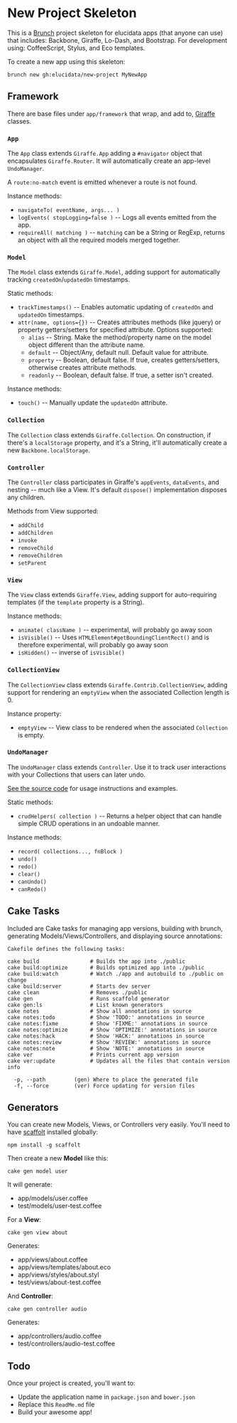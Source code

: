# New Project Skeleton

This is a [Brunch](http://brunch.io) project skeleton for elucidata apps (that
anyone can use) that includes: Backbone, Giraffe, Lo-Dash, and Bootstrap. For 
development using: CoffeeScript, Stylus, and Eco templates.

To create a new app using this skeleton:

    brunch new gh:elucidata/new-project MyNewApp

## Framework

There are base files under `app/framework` that wrap, and add to, [Giraffe](https://github.com/barc/backbone.giraffe)
classes.

### `App`

The `App` class extends `Giraffe.App` adding a `#navigator` object that encapsulates
`Giraffe.Router`. It will automatically create an app-level `UndoManager`.

A `route:no-match` event is emitted whenever a route is not found.

Instance methods:

- `navigateTo( eventName, args... )`
- `logEvents( stopLogging=false )` -- Logs all events emitted from the app.
- `requireAll( matching )` -- `matching` can be a String or RegExp, returns an object with all the required models merged together.

### `Model`

The `Model` class extends `Giraffe.Model`, adding support for automatically
tracking `createdOn`/`updatedOn` timestamps.

Static methods:

- `trackTimestamps()` -- Enables automatic updating of `createdOn` and `updatedOn` timestamps.
- `attr(name, options={})` -- Creates attributes methods (like jquery) or property getters/setters for specified attribute. Options supported:
    - `alias` -- String. Make the method/property name on the model object different than the attribute name.
    - `default` -- Object/Any, default null. Default value for attribute.
    - `property` -- Boolean, default false. If true, creates getters/setters, otherwise creates attribute methods.
    - `readonly` -- Boolean, default false. If true, a setter isn't created.
 
Instance methods:

- `touch()` -- Manually update the `updatedOn` attribute.

### `Collection`

The `Collection` class extends `Giraffe.Collection`. On construction, if there's a 
`localStorage` property, and it's a String, it'll automatically create a new `Backbone.localStorage`.


### `Controller`

The `Controller` class participates in Giraffe's `appEvents`, `dataEvents`, and nesting
-- much like a View. It's default `dispose()` implementation disposes any children.

Methods from View supported:

- `addChild`
- `addChildren`
- `invoke`
- `removeChild`
- `removeChildren`
- `setParent`


### `View`

The `View` class extends `Giraffe.View`, adding support for auto-requiring templates 
(if the `template` property is a String).

Instance methods:

- `animate( className )` -- experimental, will probably go away soon
- `isVisible()` -- Uses `HTMLElement#getBoundingClientRect()` and is therefore experimental, will probably go away soon
- `isHidden()` -- inverse of `isVisible()`

### `CollectionView`

The `CollectionView` class extends `Giraffe.Contrib.CollectionView`, adding support for
rendering an `emptyView` when the associated Collection length is 0.

Instance property:

- `emptyView` -- View class to be rendered when the associated `Collection` is empty.

### `UndoManager`

The `UndoManager` class extends `Controller`. Use it to track user interactions with your
Collections that users can later undo.

[See the source code](https://github.com/elucidata/new-project/blob/master/app/framework/undo-manager.coffee) for usage instructions and examples.

Static methods:

- `crudHelpers( collection )` -- Returns a helper object that can handle simple CRUD operations in an undoable manner.

Instance methods:

- `record( collections..., fnBlock )`
- `undo()`
- `redo()`
- `clear()`
- `canUndo()`
- `canRedo()`


## Cake Tasks

Included are Cake tasks for managing app versions, building with brunch, 
generating Models/Views/Controllers, and displaying source annotations:

    Cakefile defines the following tasks:

    cake build                # Builds the app into ./public
    cake build:optimize       # Builds optimized app into ./public
    cake build:watch          # Watch ./app and autobuild to ./public on change
    cake build:server         # Starts dev server
    cake clean                # Removes ./public
    cake gen                  # Runs scaffold generator
    cake gen:ls               # List known generators
    cake notes                # Show all annotations in source
    cake notes:todo           # Show 'TODO:' annotations in source
    cake notes:fixme          # Show 'FIXME:' annotations in source
    cake notes:optimize       # Show 'OPTIMIZE:' annotations in source
    cake notes:hack           # Show 'HACK:' annotations in source
    cake notes:review         # Show 'REVIEW:' annotations in source
    cake notes:note           # Show 'NOTE:' annotations in source
    cake ver                  # Prints current app version
    cake ver:update           # Updates all the files that contain version info

      -p, --path         (gen) Where to place the generated file
      -f, --force        (ver) Force updating for version files


## Generators

You can create new Models, Views, or Controllers very easily. You'll need to have
[scaffolt](https://github.com/paulmillr/scaffolt) installed globally:

    npm install -g scaffolt

Then create a new **Model** like this:

    cake gen model user

It will generate:

- app/models/user.coffee
- test/models/user-test.coffee

For a **View**:

    cake gen view about

Generates:

- app/views/about.coffee
- app/views/templates/about.eco
- app/views/styles/about.styl
- test/views/about-test.coffee

And **Controller**:

    cake gen controller audio

Generates:

- app/controllers/audio.coffee
- test/controllers/audio-test.coffee


## Todo

Once your project is created, you'll want to:

- Update the application name in `package.json` and `bower.json`
- Replace this `ReadMe.md` file
- Build your awesome app!


